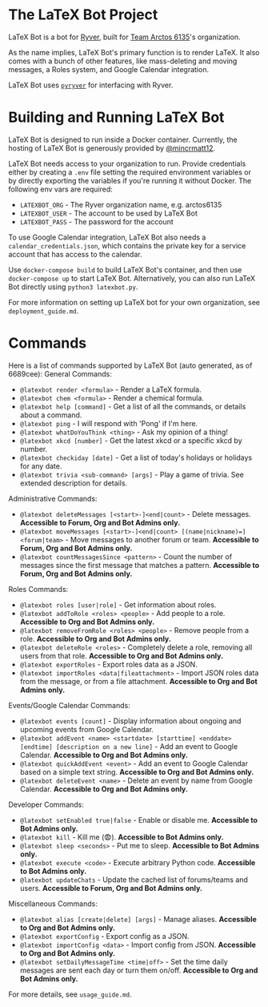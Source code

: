 # The LaTeX Bot Project

LaTeX Bot is a bot for [Ryver](https://ryver.com/), built for [Team Arctos 6135](https://www.arctos6135.com/)'s organization.

As the name implies, LaTeX Bot's primary function is to render LaTeX.
It also comes with a bunch of other features, like mass-deleting and moving messages, a Roles system, and Google Calendar integration. 

LaTeX Bot uses [`pyryver`](https://github.com/tylertian123/pyryver) for interfacing with Ryver.

# Building and Running LaTeX Bot

LaTeX Bot is designed to run inside a Docker container. Currently, the hosting of LaTeX Bot is generously provided by [@mincrmatt12](https://github.com/mincrmatt12). 

LaTeX Bot needs access to your organization to run. 
Provide credentials either by creating a `.env` file setting the required environment variables or by directly exporting the variables if you're running it without Docker.
The following env vars are required:
- `LATEXBOT_ORG` - The Ryver organization name, e.g. arctos6135
- `LATEXBOT_USER` - The account to be used by LaTeX Bot
- `LATEXBOT_PASS` - The password for the account

To use Google Calendar integration, LaTeX Bot also needs a `calendar_credentials.json`, which contains the private key for a service account that has access to the calendar.

Use `docker-compose build` to build LaTeX Bot's container, and then use `docker-compose up` to start LaTeX Bot. 
Alternatively, you can also run LaTeX Bot directly using `python3 latexbot.py`.

For more information on setting up LaTeX bot for your own organization, see `deployment_guide.md`.

# Commands
Here is a list of commands supported by LaTeX Bot (auto generated, as of 6689cee):
General Commands:
  - `@latexbot render <formula>` - Render a LaTeX formula. 
  - `@latexbot chem <formula>` - Render a chemical formula. 
  - `@latexbot help [command]` - Get a list of all the commands, or details about a command. 
  - `@latexbot ping` - I will respond with 'Pong' if I'm here. 
  - `@latexbot whatDoYouThink <thing>` - Ask my opinion of a thing! 
  - `@latexbot xkcd [number]` - Get the latest xkcd or a specific xkcd by number. 
  - `@latexbot checkiday [date]` - Get a list of today's holidays or holidays for any date. 
  - `@latexbot trivia <sub-command> [args]` - Play a game of trivia. See extended description for details. 

Administrative Commands:
  - `@latexbot deleteMessages [<start>-]<end|count>` - Delete messages. **Accessible to Forum, Org and Bot Admins only.**
  - `@latexbot moveMessages [<start>-]<end|count> [(name|nickname)=]<forum|team>` - Move messages to another forum or team. **Accessible to Forum, Org and Bot Admins only.**
  - `@latexbot countMessagesSince <pattern>` - Count the number of messages since the first message that matches a pattern. **Accessible to Forum, Org and Bot Admins only.**

Roles Commands:
  - `@latexbot roles [user|role]` - Get information about roles. 
  - `@latexbot addToRole <roles> <people>` - Add people to a role. **Accessible to Org and Bot Admins only.**
  - `@latexbot removeFromRole <roles> <people>` - Remove people from a role. **Accessible to Org and Bot Admins only.**
  - `@latexbot deleteRole <roles>` - Completely delete a role, removing all users from that role. **Accessible to Org and Bot Admins only.**
  - `@latexbot exportRoles` - Export roles data as a JSON. 
  - `@latexbot importRoles <data|fileattachment>` - Import JSON roles data from the message, or from a file attachment. **Accessible to Org and Bot Admins only.**

Events/Google Calendar Commands:
  - `@latexbot events [count]` - Display information about ongoing and upcoming events from Google Calendar. 
  - `@latexbot addEvent <name> <startdate> [starttime] <enddate> [endtime] [description on a new line]` - Add an event to Google Calendar. **Accessible to Org and Bot Admins only.**
  - `@latexbot quickAddEvent <event>` - Add an event to Google Calendar based on a simple text string. **Accessible to Org and Bot Admins only.**
  - `@latexbot deleteEvent <name>` - Delete an event by name from Google Calendar. **Accessible to Org and Bot Admins only.**

Developer Commands:
  - `@latexbot setEnabled true|false` - Enable or disable me. **Accessible to Bot Admins only.**
  - `@latexbot kill` - Kill me (:fearful:). **Accessible to Bot Admins only.**
  - `@latexbot sleep <seconds>` - Put me to sleep. **Accessible to Bot Admins only.**
  - `@latexbot execute <code>` - Execute arbitrary Python code. **Accessible to Bot Admins only.**
  - `@latexbot updateChats` - Update the cached list of forums/teams and users. **Accessible to Forum, Org and Bot Admins only.**

Miscellaneous Commands:
  - `@latexbot alias [create|delete] [args]` - Manage aliases. **Accessible to Org and Bot Admins only.**
  - `@latexbot exportConfig` - Export config as a JSON. 
  - `@latexbot importConfig <data>` - Import config from JSON. **Accessible to Org and Bot Admins only.**
  - `@latexbot setDailyMessageTime <time|off>` - Set the time daily messages are sent each day or turn them on/off. **Accessible to Org and Bot Admins only.**

For more details, see `usage_guide.md`.
